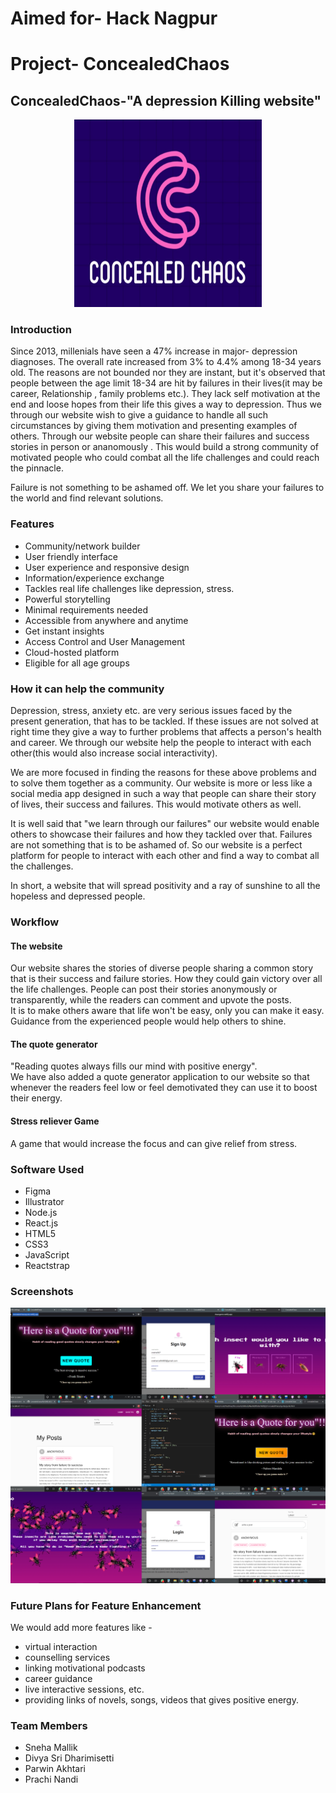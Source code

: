 # Aimed for- Hack Nagpur
# Project- ConcealedChaos

## ConcealedChaos-"A depression Killing website"
<p align="center">
<img src="src/img/logo1.jpg" width="300" height="300" >
</p>

### Introduction

Since 2013, millenials have seen a 47% increase in major- depression diagnoses. The overall rate increased from 3% to 4.4% among 18-34 years old. The reasons are not bounded nor they are instant, but it's observed that people between the age limit 18-34 are hit by failures in their lives(it may be career, Relationship , family problems etc.). They lack self motivation at the end and loose hopes from their life this gives a way to depression. Thus we through our website wish to give a guidance to handle all such circumstances by giving them motivation and presenting examples of others. Through our website people can share their failures and success stories in person or ananomously . This would build a strong community of motivated people who could combat all the life challenges and could reach the pinnacle.

Failure is not something to be ashamed off. We let you share your failures to the world and find relevant solutions.

### Features

- Community/network builder
- User friendly interface
- User experience and responsive design
- Information/experience exchange 
- Tackles real life challenges like depression, stress.
- Powerful storytelling
- Minimal requirements needed
- Accessible from anywhere and anytime
- Get instant insights
- Access Control and User Management
- Cloud-hosted platform
- Eligible for all age groups

### How  it can help the community

Depression, stress, anxiety etc. are very serious issues faced by the present generation, that has to be tackled. If these issues are not solved at right time they give a way to further problems that affects a person's health and career. We through our website help the people to interact with each other(this would also increase social interactivity).

We are more focused in finding the reasons for these above problems and to solve them together as a community. Our website is more or less like a social media app designed in such a way that people can share their story of lives, their success and failures. This would motivate others as well. 

It is well said that "we learn through our failures" our website would enable others to showcase their failures and how they tackled over that. Failures are not something that is to be ashamed of. So our website is a perfect platform for people to interact with each other and find a way to combat all the challenges.

In short, a website that will spread positivity and a ray of sunshine to all the hopeless and depressed people. 

### Workflow
 #### The website
 Our website shares the stories of diverse people sharing a common story that is their success and failure stories. How they could gain victory over all the life challenges.
 People can post their stories anonymously or transparently, while the readers can comment and upvote the posts. 
 </br>It is to make others aware that life won't be easy, only you can make it easy. Guidance from the experienced people would help others to shine.
 
 #### The quote generator
"Reading quotes always fills our mind with positive energy".
<br/>We have also added a quote generator application to our website so that whenever the readers feel low or feel demotivated they can use it to boost their energy.

#### Stress reliever Game
A game that would increase the focus and can give relief from stress.
 
### Software Used

- Figma
- Illustrator
- Node.js
- React.js
- HTML5
- CSS3
- JavaScript
- Reactstrap

### Screenshots
<img src="Collage.jpg">

### Future Plans for Feature Enhancement

We would add more features like -
- virtual interaction 
- counselling services
- linking motivational podcasts
- career guidance
- live interactive sessions, etc.
- providing links of novels, songs, videos that gives positive energy.

### Team Members

- Sneha Mallik
- Divya Sri Dharimisetti
- Parwin Akhtari
- Prachi Nandi




